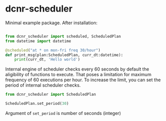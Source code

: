 # dcnr-scheduler

Minimal example package. After installation:

```python

from dcnr_scheduler import scheduled, ScheduledPlan
from datetime import datetime

@scheduled("at * on mon-fri freq 30/hour")
def print_msg(plan:ScheduledPlan, curr_dt:datetime):
    print(curr_dt, 'Hello world')

```

Internal engine of scheduler checks every 60 seconds by default the 
aligibility of functions to execute. That poses a limitation for maximum
frequency of 60 executions per hour. To increase the limit, you can set the period
of internal scheduler checks.

```python
from dcnr_scheduler import ScheduledPlan

ScheduledPlan.set_period(30)
```

Argument of `set_period` is number of seconds (integer)


